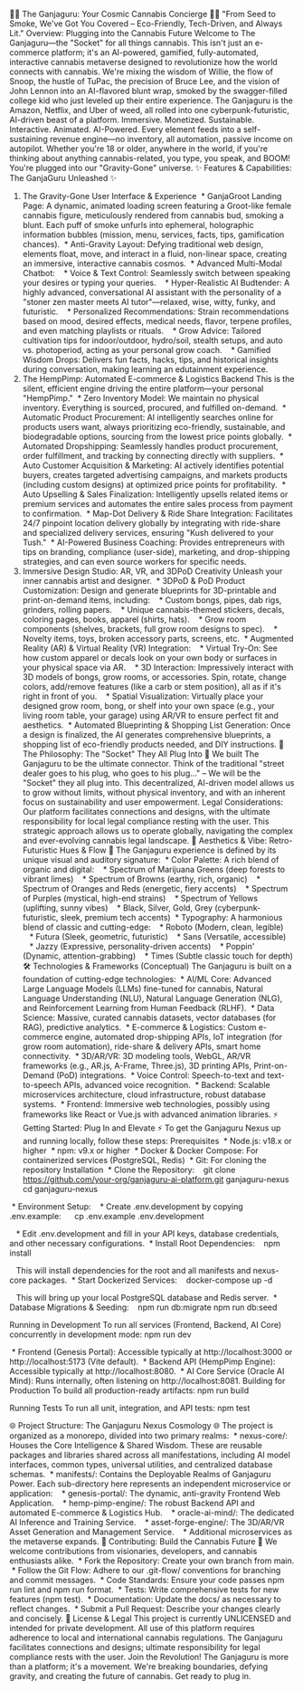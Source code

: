  🌿💨 The Ganjaguru: Your Cosmic Cannabis Concierge 🌌🚀
"From Seed to Smoke, We've Got You Covered – Eco-Friendly, Tech-Driven, and Always Lit."
Overview: Plugging into the Cannabis Future
Welcome to The Ganjaguru—the "Socket" for all things cannabis. This isn't just an e-commerce platform; it's an AI-powered, gamified, fully-automated, interactive cannabis metaverse designed to revolutionize how the world connects with cannabis. We're mixing the wisdom of Willie, the flow of Snoop, the hustle of TuPac, the precision of Bruce Lee, and the vision of John Lennon into an AI-flavored blunt wrap, smoked by the swagger-filled college kid who just leveled up their entire experience.
The Ganjaguru is the Amazon, Netflix, and Uber of weed, all rolled into one cyberpunk-futuristic, AI-driven beast of a platform. Immersive. Monetized. Sustainable. Interactive. Animated. AI-Powered. Every element feeds into a self-sustaining revenue engine—no inventory, all automation, passive income on autopilot.
Whether you're 18 or older, anywhere in the world, if you're thinking about anything cannabis-related, you type, you speak, and BOOM! You're plugged into our "Gravity-Gone" universe.
✨ Features & Capabilities: The GanjaGuru Unleashed ✨
1. The Gravity-Gone User Interface & Experience
 * GanjaGroot Landing Page: A dynamic, animated loading screen featuring a Groot-like female cannabis figure, meticulously rendered from cannabis bud, smoking a blunt. Each puff of smoke unfurls into ephemeral, holographic information bubbles (mission, menu, services, facts, tips, gamification chances).
 * Anti-Gravity Layout: Defying traditional web design, elements float, move, and interact in a fluid, non-linear space, creating an immersive, interactive cannabis cosmos.
 * Advanced Multi-Modal Chatbot:
   * Voice & Text Control: Seamlessly switch between speaking your desires or typing your queries.
   * Hyper-Realistic AI Budtender: A highly advanced, conversational AI assistant with the personality of a "stoner zen master meets AI tutor"—relaxed, wise, witty, funky, and futuristic.
   * Personalized Recommendations: Strain recommendations based on mood, desired effects, medical needs, flavor, terpene profiles, and even matching playlists or rituals.
   * Grow Advice: Tailored cultivation tips for indoor/outdoor, hydro/soil, stealth setups, and auto vs. photoperiod, acting as your personal grow coach.
   * Gamified Wisdom Drops: Delivers fun facts, hacks, tips, and historical insights during conversation, making learning an edutainment experience.
2. The HempPimp: Automated E-commerce & Logistics Backend
This is the silent, efficient engine driving the entire platform—your personal "HempPimp."
 * Zero Inventory Model: We maintain no physical inventory. Everything is sourced, procured, and fulfilled on-demand.
 * Automatic Product Procurement: AI intelligently searches online for products users want, always prioritizing eco-friendly, sustainable, and biodegradable options, sourcing from the lowest price points globally.
 * Automated Dropshipping: Seamlessly handles product procurement, order fulfillment, and tracking by connecting directly with suppliers.
 * Auto Customer Acquisition & Marketing: AI actively identifies potential buyers, creates targeted advertising campaigns, and markets products (including custom designs) at optimized price points for profitability.
 * Auto Upselling & Sales Finalization: Intelligently upsells related items or premium services and automates the entire sales process from payment to confirmation.
 * Map-Dot Delivery & Ride Share Integration: Facilitates 24/7 pinpoint location delivery globally by integrating with ride-share and specialized delivery services, ensuring "Kush delivered to your Tush."
 * AI-Powered Business Coaching: Provides entrepreneurs with tips on branding, compliance (user-side), marketing, and drop-shipping strategies, and can even source workers for specific needs.
3. Immersive Design Studio: AR, VR, and 3DPoD Creativity
Unleash your inner cannabis artist and designer.
 * 3DPoD & PoD Product Customization: Design and generate blueprints for 3D-printable and print-on-demand items, including:
   * Custom bongs, pipes, dab rigs, grinders, rolling papers.
   * Unique cannabis-themed stickers, decals, coloring pages, books, apparel (shirts, hats).
   * Grow room components (shelves, brackets, full grow room designs to spec).
   * Novelty items, toys, broken accessory parts, screens, etc.
 * Augmented Reality (AR) & Virtual Reality (VR) Integration:
   * Virtual Try-On: See how custom apparel or decals look on your own body or surfaces in your physical space via AR.
   * 3D Interaction: Impressively interact with 3D models of bongs, grow rooms, or accessories. Spin, rotate, change colors, add/remove features (like a carb or stem position), all as if it's right in front of you.
   * Spatial Visualization: Virtually place your designed grow room, bong, or shelf into your own space (e.g., your living room table, your garage) using AR/VR to ensure perfect fit and aesthetics.
 * Automated Blueprinting & Shopping List Generation: Once a design is finalized, the AI generates comprehensive blueprints, a shopping list of eco-friendly products needed, and DIY instructions.
🚀 The Philosophy: The "Socket" They All Plug Into 🚀
We built The Ganjaguru to be the ultimate connector. Think of the traditional "street dealer goes to his plug, who goes to his plug..." – We will be the "Socket" they all plug into. This decentralized, AI-driven model allows us to grow without limits, without physical inventory, and with an inherent focus on sustainability and user empowerment.
Legal Considerations: Our platform facilitates connections and designs, with the ultimate responsibility for local legal compliance resting with the user. This strategic approach allows us to operate globally, navigating the complex and ever-evolving cannabis legal landscape.
🎨 Aesthetics & Vibe: Retro-Futuristic Hues & Flow 🎨
The Ganjaguru experience is defined by its unique visual and auditory signature:
 * Color Palette: A rich blend of organic and digital:
   * Spectrum of Marijuana Greens (deep forests to vibrant limes)
   * Spectrum of Browns (earthy, rich, organic)
   * Spectrum of Oranges and Reds (energetic, fiery accents)
   * Spectrum of Purples (mystical, high-end strains)
   * Spectrum of Yellows (uplifting, sunny vibes)
   * Black, Silver, Gold, Grey (cyberpunk-futuristic, sleek, premium tech accents)
 * Typography: A harmonious blend of classic and cutting-edge:
   * Roboto (Modern, clean, legible)
   * Futura (Sleek, geometric, futuristic)
   * Sans (Versatile, accessible)
   * Jazzy (Expressive, personality-driven accents)
   * Poppin' (Dynamic, attention-grabbing)
   * Times (Subtle classic touch for depth)
🛠️ Technologies & Frameworks (Conceptual)
The Ganjaguru is built on a foundation of cutting-edge technologies:
 * AI/ML Core: Advanced Large Language Models (LLMs) fine-tuned for cannabis, Natural Language Understanding (NLU), Natural Language Generation (NLG), and Reinforcement Learning from Human Feedback (RLHF).
 * Data Science: Massive, curated cannabis datasets, vector databases (for RAG), predictive analytics.
 * E-commerce & Logistics: Custom e-commerce engine, automated drop-shipping APIs, IoT integration (for grow room automation), ride-share & delivery APIs, smart home connectivity.
 * 3D/AR/VR: 3D modeling tools, WebGL, AR/VR frameworks (e.g., AR.js, A-Frame, Three.js), 3D printing APIs, Print-on-Demand (PoD) integrations.
 * Voice Control: Speech-to-text and text-to-speech APIs, advanced voice recognition.
 * Backend: Scalable microservices architecture, cloud infrastructure, robust database systems.
 * Frontend: Immersive web technologies, possibly using frameworks like React or Vue.js with advanced animation libraries.
⚡️ Getting Started: Plug In and Elevate ⚡️
To get the Ganjaguru Nexus up and running locally, follow these steps:
Prerequisites
 * Node.js: v18.x or higher
 * npm: v9.x or higher
 * Docker & Docker Compose: For containerized services (PostgreSQL, Redis)
 * Git: For cloning the repository
Installation
 * Clone the Repository:
   git clone https://github.com/your-org/ganjaguru-ai-platform.git ganjaguru-nexus
cd ganjaguru-nexus

 * Environment Setup:
   * Create .env.development by copying .env.example:
     cp .env.example .env.development

   * Edit .env.development and fill in your API keys, database credentials, and other necessary configurations.
 * Install Root Dependencies:
   npm install

   This will install dependencies for the root and all manifests and nexus-core packages.
 * Start Dockerized Services:
   docker-compose up -d

   This will bring up your local PostgreSQL database and Redis server.
 * Database Migrations & Seeding:
   npm run db:migrate
npm run db:seed

Running in Development
To run all services (Frontend, Backend, AI Core) concurrently in development mode:
npm run dev

 * Frontend (Genesis Portal): Accessible typically at http://localhost:3000 or http://localhost:5173 (Vite default).
 * Backend API (HempPimp Engine): Accessible typically at http://localhost:8080.
 * AI Core Service (Oracle AI Mind): Runs internally, often listening on http://localhost:8081.
Building for Production
To build all production-ready artifacts:
npm run build

Running Tests
To run all unit, integration, and API tests:
npm test

🌐 Project Structure: The Ganjaguru Nexus Cosmology 🌐
The project is organized as a monorepo, divided into two primary realms:
 * nexus-core/: Houses the Core Intelligence & Shared Wisdom. These are reusable packages and libraries shared across all manifestations, including AI model interfaces, common types, universal utilities, and centralized database schemas.
 * manifests/: Contains the Deployable Realms of Ganjaguru Power. Each sub-directory here represents an independent microservice or application:
   * genesis-portal/: The dynamic, anti-gravity Frontend Web Application.
   * hemp-pimp-engine/: The robust Backend API and automated E-commerce & Logistics Hub.
   * oracle-ai-mind/: The dedicated AI Inference and Training Service.
   * asset-forge-engine/: The 3D/AR/VR Asset Generation and Management Service.
   * Additional microservices as the metaverse expands.
🤝 Contributing: Build the Cannabis Future 🤝
We welcome contributions from visionaries, developers, and cannabis enthusiasts alike.
 * Fork the Repository: Create your own branch from main.
 * Follow the Git Flow: Adhere to our .git-flow/ conventions for branching and commit messages.
 * Code Standards: Ensure your code passes npm run lint and npm run format.
 * Tests: Write comprehensive tests for new features (npm test).
 * Documentation: Update the docs/ as necessary to reflect changes.
 * Submit a Pull Request: Describe your changes clearly and concisely.
📜 License & Legal
This project is currently UNLICENSED and intended for private development. All use of this platform requires adherence to local and international cannabis regulations. The Ganjaguru facilitates connections and designs; ultimate responsibility for legal compliance rests with the user.
Join the Revolution!
The Ganjaguru is more than a platform; it's a movement. We're breaking boundaries, defying gravity, and creating the future of cannabis. Get ready to plug in.
